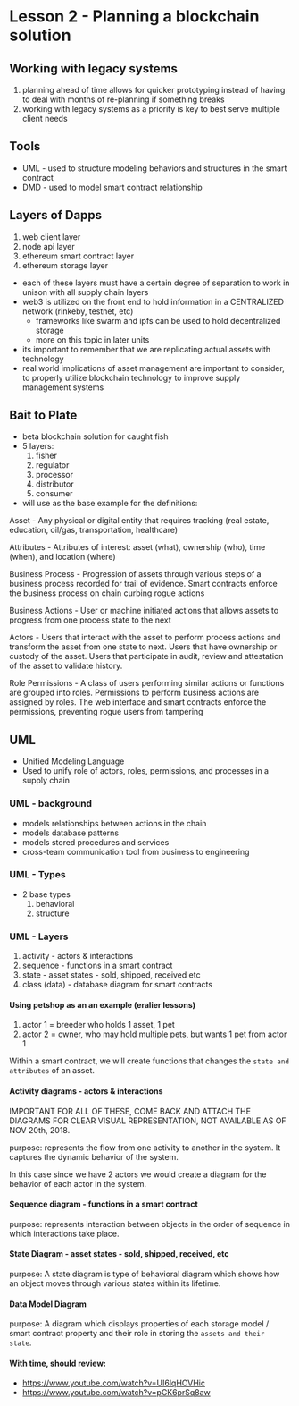 # Lesson 2 - Planning a blockchain solution

## Working with legacy systems

1. planning ahead of time allows for quicker prototyping instead of having to deal with months of re-planning if something breaks
1. working with legacy systems as a priority is key to best serve multiple client needs

## Tools

- UML - used to structure modeling behaviors and structures in the smart contract
- DMD - used to model smart contract relationship

## Layers of Dapps

1. web client layer
2. node api layer
3. ethereum smart contract layer
4. ethereum storage layer

- each of these layers must have a certain degree of separation to work in unison with all supply chain layers
- web3 is utilized on the front end to hold information in a CENTRALIZED network (rinkeby, testnet, etc)
    - frameworks like swarm and ipfs can be used to hold decentralized storage
    - more on this topic in later units
- its important to remember that we are replicating actual assets with technology
- real world implications of asset management are important to consider, to properly utilize blockchain technology to improve supply management systems

## Bait to Plate 

- beta blockchain solution for caught fish
- 5 layers:
    1. fisher
    1. regulator
    1. processor
    1. distributor
    1. consumer
- will use as the base example for the definitions:

Asset - Any physical or digital entity that requires tracking (real estate, education, oil/gas, transportation, healthcare)

Attributes - Attributes of interest: asset (what), ownership (who), time (when), and location (where)

Business Process - Progression of assets through various steps of a business process recorded for trail of evidence. Smart contracts enforce the business process on chain curbing rogue actions

Business Actions - User or machine initiated actions that allows assets to progress from one process state to the next

Actors - Users that interact with the asset to perform process actions and transform the asset from one state to next. Users that have ownership or custody of the asset. Users that participate in audit, review and attestation of the asset to validate history.

Role Permissions - A class of users performing similar actions or functions are grouped into roles. Permissions to perform business actions are assigned by roles. The web interface and smart contracts enforce the permissions, preventing rogue users from tampering


## UML

- Unified Modeling Language
- Used to unify role of actors, roles, permissions, and processes in a supply chain

### UML - background

- models relationships between actions in the chain
- models database patterns
- models stored procedures and services
- cross-team communication tool from business to engineering

### UML - Types

- 2 base types
    1. behavioral
    2. structure

### UML - Layers

1. activity - actors & interactions
2. sequence - functions in a smart contract
3. state - asset states - sold, shipped, received etc 
4. class (data) - database diagram for smart contracts

#### Using petshop as an an example (eralier lessons)

1. actor 1 = breeder who holds 1 asset, 1 pet
2. actor 2 = owner, who may hold multiple pets, but wants 1 pet from actor 1

Within a smart contract, we will create functions that changes the `state and attributes` of an asset.

#### Activity diagrams - actors & interactions

IMPORTANT FOR ALL OF THESE, COME BACK AND ATTACH THE DIAGRAMS FOR CLEAR VISUAL REPRESENTATION, NOT AVAILABLE AS OF NOV 20th, 2018.

purpose: represents the flow from one activity to another in the system. It captures the dynamic behavior of the system.

In this case since we have 2 actors we would create a diagram for the behavior of each actor in the system.

#### Sequence diagram  - functions in a smart contract

purpose: represents interaction between objects in the order of sequence in which interactions take place.

#### State Diagram - asset states - sold, shipped, received, etc

purpose: A state diagram is type of behavioral diagram which shows how an object moves through various states within its lifetime.

#### Data Model Diagram 

purpose: A diagram which displays properties of each storage model / smart contract property and their role in storing the `assets and their state`.

#### With time, should review: 

- https://www.youtube.com/watch?v=UI6lqHOVHic
- https://www.youtube.com/watch?v=pCK6prSq8aw

